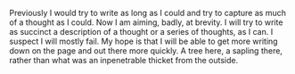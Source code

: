 Previously I would try to write as long as I could and try to capture as much of a thought as I could. Now I am aiming, badly, at brevity. I will try to write as succinct a description of a thought or a series of thoughts, as I can. I suspect I will mostly fail. My hope is that I will be able to get more writing down on the page and out there more quickly. A tree here, a sapling there, rather than what was an inpenetrable thicket from the outside.